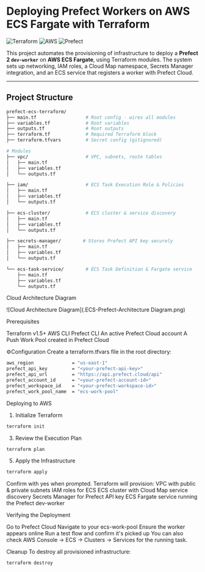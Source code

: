 # Deploying Prefect Workers on AWS ECS Fargate with Terraform

![Terraform](https://img.shields.io/badge/Terraform-1.5%2B-blue?logo=terraform)
![AWS](https://img.shields.io/badge/AWS-ECS%2FFargate-orange?logo=amazon-aws)
![Prefect](https://img.shields.io/badge/Prefect-Cloud-blue?logo=prefect)

This project automates the provisioning of infrastructure to deploy a **Prefect 2 `dev-worker`** on **AWS ECS Fargate**, using Terraform modules. The system sets up networking, IAM roles, a Cloud Map namespace, Secrets Manager integration, and an ECS service that registers a worker with Prefect Cloud.

---

## Project Structure

```bash
prefect-ecs-terraform/
├── main.tf                  # Root config - wires all modules
├── variables.tf             # Root variables
├── outputs.tf               # Root outputs
├── terraform.tf             # Required Terraform block
├── terraform.tfvars         # Secret config (gitignored)

# Modules
├── vpc/                     # VPC, subnets, route tables
│   ├── main.tf
│   ├── variables.tf
│   └── outputs.tf

├── iam/                     # ECS Task Execution Role & Policies
│   ├── main.tf
│   ├── variables.tf
│   └── outputs.tf

├── ecs-cluster/             # ECS cluster & service discovery
│   ├── main.tf
│   ├── variables.tf
│   └── outputs.tf

├── secrets-manager/        # Stores Prefect API key securely
│   ├── main.tf
│   ├── variables.tf
│   └── outputs.tf

└── ecs-task-service/        # ECS Task Definition & Fargate service
    ├── main.tf
    ├── variables.tf
    └── outputs.tf
```
Cloud Architecture Diagram

![Cloud Architecture Diagram](.ECS-Prefect-Architecture Diagram.png)

Prerequisites

Terraform v1.5+
AWS CLI
Prefect CLI
An active Prefect Cloud account
A Push Work Pool created in Prefect Cloud

⚙Configuration
Create a terraform.tfvars file in the root directory:
``` bash
aws_region              = "us-east-1"
prefect_api_key         = "<your-prefect-api-key>"
prefect_api_url         = "https://api.prefect.cloud/api"
prefect_account_id      = "<your-prefect-account-id>"
prefect_workspace_id    = "<your-prefect-workspace-id>"
prefect_work_pool_name  = "ecs-work-pool"
```

Deploying to AWS
1. Initialize Terraform
``` bash
terraform init
``` 
3. Review the Execution Plan
``` bash
terraform plan
``` 
5. Apply the Infrastructure
``` bash
terraform apply
``` 
Confirm with yes when prompted. Terraform will provision:
VPC with public & private subnets
IAM roles for ECS
ECS cluster with Cloud Map service discovery
Secrets Manager for Prefect API key
ECS Fargate service running the Prefect dev-worker

Verifying the Deployment

Go to Prefect Cloud
Navigate to your ecs-work-pool
Ensure the worker appears online
Run a test flow and confirm it's picked up
You can also check AWS Console → ECS → Clusters → Services for the running task.

Cleanup
To destroy all provisioned infrastructure:
``` bash
terraform destroy
``` 
